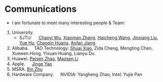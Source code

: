 # Communications

- I am fortunate to meet many interesting people & Team:

1. University.
   - SJTU:   [Chaoyi Wu](https://scholar.google.com/citations?user=ZLHTzHEAAAAJ), [Xiaoman Zhang](https://scholar.google.com/citations?user=Zno4WggAAAAJ), [Haicheng Wang](https://scholar.google.com.hk/citations?user=x0Uk7S8AAAAJ&hl), [Jinxiang Liu](https://scholar.google.com/citations?user=wSRKaWIAAAAJ), [Yue Hu](https://scholar.google.com/citations?user=XBbwb78AAAAJ), [Chaoqin Huang](https://scholar.google.com/citations?user=BAZSE7wAAAAJ), [Aofan Jiang](https://jjjaaafff.github.io/).
2. Alibaba.  TAO Technology: [Shuai Xiao](https://scholar.google.com.hk/citations?user=qBTDCawAAAAJ), Zida Cheng, Mengting Chen, Xuewen Hong, Yixuan Huang, Lianyu Du.
3. Huawei.     [Peisen Zhao](https://scholar.google.com/citations?user=hCr8Km8AAAAJ&hl), [Maosen Li](https://scholar.google.com/citations?user=Qkx2FKoAAAAJ)
4. Apple.    [Jinge Yao](https://www.semanticscholar.org/author/Jin-ge-Yao/3303069)
5. MSRA.    [Bin Zhu](https://www.microsoft.com/en-us/research/people/binzhu/?msockid=24c1b7d2141c648f3f79a3ca15596558)
6. Hardware Company.   NVIDIA: Yangheng Zhao, Intel: Yujie Pan

